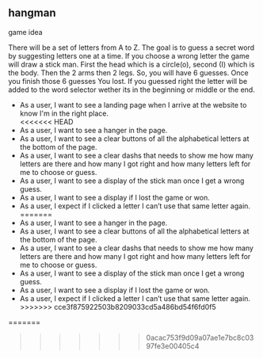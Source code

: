 
## hangman
game idea

There will be a set of letters from A to Z. The goal is to guess a secret word by suggesting letters one at a time. If you choose a wrong letter the game will draw a stick man. First the head which is a circle(o), second (I) which is the body. Then the 2 arms then 2 legs. So, you will have 6 guesses. Once you finish those 6 guesses You lost. If you guessed right the letter will be added to the word selector wether its in the beginning or middle or the end.

<ul>
<li>As a user, I want to see a landing page when I arrive at the website to know I'm in the right place.</li>
<<<<<<< HEAD
<li>  As a user, I want to see a hanger in the page.</li>
<li> As a user, I want to see a clear buttons of all the  alphabetical letters at the bottom of the page.</li>
<li> As a user, I want to see a clear dashs that needs to show me how many letters are there and how many I got right and how many letters left for me to choose or guess.</li>
<li> As a user, I want to see a display of the stick man once I get a wrong guess. </li>
<li> As a user, I want to see a display if I lost the game or won.</li>
<li> As a user, I expect if I clicked a letter I can’t use that same letter again.</li>
=======
<li>As a user, I want to see a hanger in the page.</li>
<li>As a user, I want to see a clear buttons of all the  alphabetical letters at the bottom of the page.</li>
<li>As a user, I want to see a clear dashs that needs to show me how many letters are there and how many I got right and how many letters left for me to choose or guess.</li>
<li>As a user, I want to see a display of the stick man once I get a wrong guess. </li>
<li>As a user, I want to see a display if I lost the game or won.</li>
<li>As a user, I expect if I clicked a letter I can’t use that same letter again.</li>
>>>>>>> cce3f875922503b8209033cd5a486bd54f6fd0f5


</ul>
=======


>>>>>>> 0acac753f9d09a07ae1e7bc8c0397fe3e00405c4
